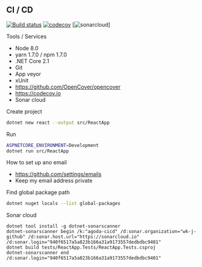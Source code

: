 ## CI / CD

[![Build status](https://ci.appveyor.com/api/projects/status/eed0q7n8ardyq7a9?svg=true)](https://ci.appveyor.com/project/wk-j/agoda-cicd)
[![codecov](https://codecov.io/gh/wk-j/agoda-cicd/branch/master/graph/badge.svg)](https://codecov.io/gh/wk-j/agoda-cicd)
[![sonarcloud](https://sonarcloud.io/api/project_badges/measure?project=agoda-cicd&metric=alert_status)]


Tools / Services

- Node 8.0
- yarn 1.7.0 / npm 1.7.0
- .NET Core 2.1
- Git
- App veyor
- xUnit
- https://github.com/OpenCover/opencover
- https://codecov.io
- Sonar cloud

Create project

```bash
dotnet new react --output src/ReactApp
```

Run

```bash
ASPNETCORE_ENVIRONMENT=Development
dotnet run src/ReactApp
```

How to set up ano email

- https://github.com/settings/emails
- Keep my email address private

Find global package path

```bash
dotnet nuget locals --list global-packages
```

Sonar cloud

```
dotnet tool install -g dotnet-sonarscanner
dotnet-sonarscanner begin /k:"agoda-cicd" /d:sonar.organization="wk-j-github" /d:sonar.host.url="https://sonarcloud.io" /d:sonar.login="940f6517a5a823b166a31a9173557dedbdbc9401"
dotnet build tests/ReactApp.Tests/ReactApp.Tests.csproj
dotnet-sonarscanner end /d:sonar.login="940f6517a5a823b166a31a9173557dedbdbc9401"
```